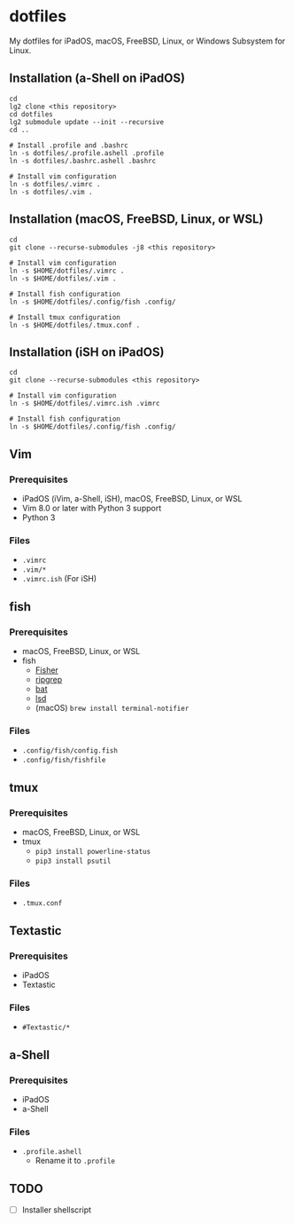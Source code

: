 # dotfiles

My dotfiles for iPadOS, macOS, FreeBSD, Linux, or Windows Subsystem for Linux.

## Installation (a-Shell on iPadOS)

```shell
cd
lg2 clone <this repository>
cd dotfiles
lg2 submodule update --init --recursive
cd ..

# Install .profile and .bashrc
ln -s dotfiles/.profile.ashell .profile
ln -s dotfiles/.bashrc.ashell .bashrc

# Install vim configuration
ln -s dotfiles/.vimrc .
ln -s dotfiles/.vim .
```

## Installation (macOS, FreeBSD, Linux, or WSL)

```shell
cd
git clone --recurse-submodules -j8 <this repository>

# Install vim configuration
ln -s $HOME/dotfiles/.vimrc .
ln -s $HOME/dotfiles/.vim .

# Install fish configuration
ln -s $HOME/dotfiles/.config/fish .config/

# Install tmux configuration
ln -s $HOME/dotfiles/.tmux.conf .
```

## Installation (iSH on iPadOS)

```shell
cd
git clone --recurse-submodules <this repository>

# Install vim configuration
ln -s $HOME/dotfiles/.vimrc.ish .vimrc

# Install fish configuration
ln -s $HOME/dotfiles/.config/fish .config/
```

## Vim

### Prerequisites

- iPadOS (iVim, a-Shell, iSH), macOS, FreeBSD, Linux, or WSL
- Vim 8.0 or later with Python 3 support
- Python 3

### Files

- `.vimrc`
- `.vim/*`
- `.vimrc.ish` (For iSH)

## fish

### Prerequisites

- macOS, FreeBSD, Linux, or WSL
- fish
  - [Fisher](https://github.com/jorgebucaran/fisher)
  - [ripgrep](https://github.com/BurntSushi/ripgrep)
  - [bat](https://github.com/sharkdp/bat)
  - [lsd](https://github.com/Peltoche/lsd)
  - (macOS) `brew install terminal-notifier`

### Files

- `.config/fish/config.fish`
- `.config/fish/fishfile`

## tmux

### Prerequisites

- macOS, FreeBSD, Linux, or WSL
- tmux
  - `pip3 install powerline-status`
  - `pip3 install psutil`

### Files

- `.tmux.conf`

## Textastic

### Prerequisites

- iPadOS
- Textastic

### Files

- `#Textastic/*`

## a-Shell

### Prerequisites

- iPadOS
- a-Shell

### Files

- `.profile.ashell`
  - Rename it to `.profile`

## TODO

- [ ] Installer shellscript
